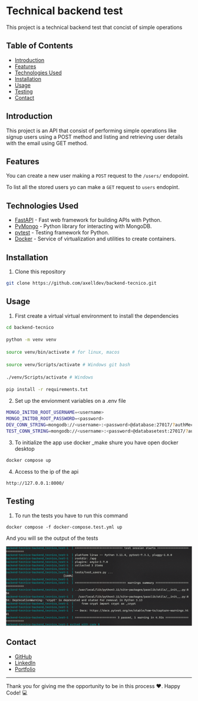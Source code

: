 # Technical backend test

This project is a technical backend test that concist of simple operations

## Table of Contents

- [Introduction](#introduction)
- [Features](#features)
- [Technologies Used](#technologies-used)
- [Installation](#installation)
- [Usage](#usage)
- [Testing](#testing)
- [Contact](#contact)

## Introduction

This project is an API that consist of performing simple operations like signup users using a POST method and listing and retrieving user details with the email using GET method.

## Features

You can create a new user making a `POST` request to the `/users/` endopoint.

To list all the stored users yo can make a `GET` request to `users` endopint.

## Technologies Used

- [FastAPI](https://fastapi.tiangolo.com/) - Fast web framework for building APIs with Python.
- [PyMongo](https://pymongo.readthedocs.io/) - Python library for interacting with MongoDB.
- [pytest](https://docs.pytest.org/) - Testing framework for Python.
- [Docker](https://www.docker.com/products/docker-desktop/) - Service of virtualization and utilities to create containers.

## Installation

1. Clone this repository

```bash
git clone https://github.com/axelldev/backend-tecnico.git
```

## Usage

1. First create a virtual virtual environment to install the dependencies

```bash
cd backend-tecnico

python -m venv venv

source venv/bin/activate # for linux, macos

source venv/Scripts/activate # Windows git bash

./venv/Scripts/activate # Windows

pip install -r requirements.txt
```

2. Set up the envionment variables on a .env file

```bash
MONGO_INITDB_ROOT_USERNAME=<username>
MONGO_INITDB_ROOT_PASSWORD=<password>
DEV_CONN_STRING=mongodb://<username>:<password>@database:27017/?authMechanism=DEFAULT
TEST_CONN_STRING=mongodb://<username>:<password>@databasetest:27017/?authMechanism=DEFAULT
```

3. To initialize the app use docker \_make shure you have open docker desktop

```bash
docker compose up
```

4. Access to the ip of the api

```
http://127.0.0.1:8000/
```

## Testing

1. To run the tests you have to run this command

```
docker compose -f docker-compose.test.yml up
```

And you will se the output of the tests

![Alt text](image.png)

## Contact

- [GitHub](https://github.com/axelldev/backend-tecnico)
- [LinkedIn](https://www.linkedin.com/in/axell2552/)
- [Portfolio](https://axell-software-developer.netlify.app/)

---

Thank you for giving me the opportunity to be in this process ❤️.
Happy Code! 💻
